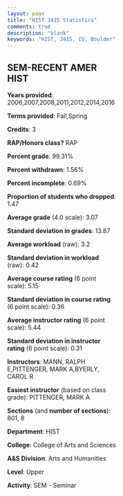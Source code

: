 ```yaml
---
layout: page
title: "HIST 3415 Statistics"
comments: true
description: "blank"
keywords: "HIST, 3415, CU, Boulder"
--- 
```

<head>
<script src="https://ajax.googleapis.com/ajax/libs/jquery/2.1.3/jquery.min.js"></script>
<script src="https://dl.dropboxusercontent.com/s/pc42nxpaw1ea4o9/highcharts.js?dl=0"></script>
<!-- <script src="../assets/js/highcharts.js"></script> -->
<style type="text/css">@font-face {
	font-family: "Bebas Neue";
	src: url(https://www.filehosting.org/file/details/544349/BebasNeue%20Regular.otf) format("opentype");
	}
	h1.Bebas { 
		font-family: "Bebas Neue", Verdana, Tahoma;
	}
</style>
</head>
<body>
	<div id="container" style="float: right; width: 45%; height: 88%; margin-left: 2.5%; margin-right: 2.5%;"></div>
	<script language="JavaScript">
		$(document).ready(function() {
		var chart = {type: 'column'};
		var title = {text: 'Grade Distribution'};
		var xAxis = {categories: ['A','B','C','D','F'],crosshair: true};
		var yAxis = {min: 0,title: {text: 'Percentage'}};
		var tooltip = {headerFormat: '<center><b><span style="font-size:20px">{point.key}</span></b></center>',
		               pointFormat: '<td style="padding:0"><b>{point.y:.1f}%</b></td>',
		               footerFormat: '</table>',shared: true,useHTML: true};
		var plotOptions = {column: {pointPadding: 0.0,borderWidth: 0}};  
		var credits = {enabled: false};var series= [{name: 'Percent',data: [31.58,47.37,20.3,0.75,0.0,]}];
		var json = {};
		json.chart = chart;
		json.title = title;
		json.tooltip = tooltip;
		json.xAxis = xAxis;
		json.yAxis = yAxis;  
		json.series = series;
		json.plotOptions = plotOptions;  
		json.credits = credits;
		$('#container').highcharts(json);
	});
	</script>
</body>
			   
## SEM-RECENT AMER HIST

**Years provided**: 2006,2007,2008,2011,2012,2014,2016

**Terms provided**: Fall,Spring

**Credits**: 3

**RAP/Honors class?** RAP

**Percent grade**: 99.31%

**Percent withdrawn**: 1.56%

**Percent incomplete**: 0.69%

**Proportion of students who dropped**: 1.47

**Average grade** (4.0 scale): 3.07

**Standard deviation in grades**: 13.87

**Average workload** (raw): 3.2

**Standard deviation in workload** (raw): 0.42

**Average course rating** (6 point scale): 5.15

**Standard deviation in course rating** (6 point scale): 0.36

**Average instructor rating** (6 point scale): 5.44

**Standard deviation in instructor rating** (6 point scale): 0.31

**Instructors**: MANN, RALPH E,PITTENGER, MARK A,BYERLY, CAROL R

**Easiest instructor** (based on class grade): PITTENGER, MARK A

**Sections** (and **number of sections**): 801, 8

**Department**: HIST

**College**: College of Arts and Sciences

**A&S Division**: Arts and Humanities

**Level**: Upper

**Activity**: SEM - Seminar